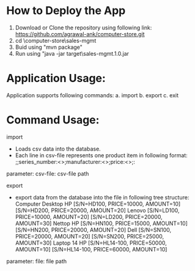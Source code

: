 How to Deploy the App
=====================
1. Download or Clone the repository using following link:
https://github.com/agrawal-ank/computer-store.git
2. cd <path to>\computer-store\sales-mgmt
3. Buid using "mvn package"
4. Run using "java -jar target\sales-mgmt.1.0.jar


Application Usage:
==================
Application supports following commands:
  a. import <csv-file>
  b. export <file>
  c. exit

Command Usage:
==============
import <csv-file>
  - Loads csv data into the database.
  - Each line in csv-file represents one product item in following format:
	<ProductType>;<Amount>;series_number:<>;manufacturer:<>;price:<>;<ProductPropertyKey>:<ProductPropertyValue>

  parameter:
  csv-file: csv-file path


export <file>
  - export data from the database into the file in following tree structure:
	Computer
		Desktop
			HP
				[S/N=HD100, PRICE=10000, AMOUNT=10]
				[S/N=HD200, PRICE=20000, AMOUNT=20]
			Lenovo
				[S/N=LD100, PRICE=10000, AMOUNT=20]
				[S/N=LD200, PRICE=20000, AMOUNT=30]
		Nettop
			HP
				[S/N=HN100, PRICE=15000, AMOUNT=10]
				[S/N=HN200, PRICE=20000, AMOUNT=20]
			Dell
				[S/N=SN100, PRICE=20000, AMOUNT=20]
				[S/N=SN200, PRICE=25000, AMOUNT=30]
	Laptop
		14
			HP
				[S/N=HL14-100, PRICE=50000, AMOUNT=10]
				[S/N=HL14-100, PRICE=60000, AMOUNT=10]


  parameter:
  file: file path